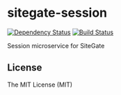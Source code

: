 # sitegate-session

[![Dependency Status](https://david-dm.org/sitegate/sitegate-session/status.svg?style=flat)](https://david-dm.org/sitegate/sitegate-session)
[![Build Status](http://img.shields.io/travis/sitegate/sitegate-session.svg?style=flat)](https://travis-ci.org/sitegate/sitegate-session)


Session microservice for SiteGate


## License

The MIT License (MIT)
